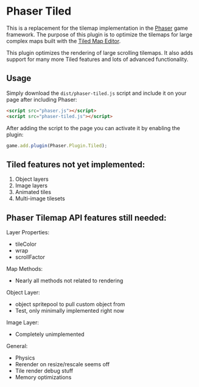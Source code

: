 # Phaser Tiled

This is a replacement for the tilemap implementation in the [Phaser][0] game framework.
The purpose of this plugin is to optimize the tilemaps for large complex maps built with
the [Tiled Map Editor][1].

This plugin optimizes the rendering of large scrolling tilemaps. It also adds support for
many more Tiled features and lots of advanced functionality.

[0]: https://github.com/photonstorm/phaser
[1]: http://www.mapeditor.org/

## Usage

Simply download the `dist/phaser-tiled.js` script and include it on your page after including Phaser:

```html
<script src="phaser.js"></script>
<script src="phaser-tiled.js"></script>
```

After adding the script to the page you can activate it by enabling the plugin:

```js
game.add.plugin(Phaser.Plugin.Tiled);
```

## Tiled features not yet implemented:

1) Object layers
2) Image layers
3) Animated tiles
4) Multi-image tilesets

## Phaser Tilemap API features still needed:

Layer Properties:
- tileColor
- wrap
- scrollFactor

Map Methods:
- Nearly all methods not related to rendering

Object Layer:
- object spritepool to pull custom object from
- Test, only minimally implemented right now

Image Layer:
- Completely unimplemented

General:
- Physics
- Rerender on resize/rescale seems off
- Tile render debug stuff
- Memory optimizations
